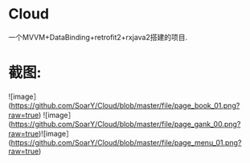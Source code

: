 # Cloud
一个MVVM+DataBinding+retrofit2+rxjava2搭建的项目.
# 截图:
![image］(https://github.com/SoarY/Cloud/blob/master/file/page_book_01.png?raw=true)
![image］(https://github.com/SoarY/Cloud/blob/master/file/page_gank_00.png?raw=true)![image］(https://github.com/SoarY/Cloud/blob/master/file/page_menu_01.png?raw=true)
